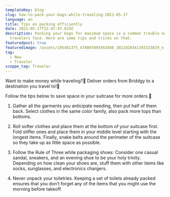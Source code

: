 ```yaml
---
templateKey: blog
slug: how-to-pack-your-bags-while-traveling-2021-05-17
language: en
title: Tips on packing efficiently
date: 2021-05-17T12:47:47.619Z
description: Packing your bags for maximum space is a common trouble our fellow
  travelers face. Here are some tips and tricks on that.
featuredpost: true
featuredimage: /assets/195481375_478007893492048_3021020341393323819_n.jpg
tag:
  - New
  - Traveler
scoppe_tag: Traveler
---
```

Want to make money while traveling?💸 Deliver orders from Briddgy to a destination you travel to!🤩

Follow the tips below to save space in your suitcase for more orders.🧳

1. Gather all the garments you anticipate needing, then put half of them back. Select clothes in the same color family, also pack more tops than bottoms.

2. Roll softer clothes and place them at the bottom of your suitcase first. Fold stiffer ones and place them in your middle level starting with the longest items. Finally, snake belts around the perimeter of the suitcase so they take up as little space as possible.

3. Follow the Rule of Three while packaging shoes: Consider one casual sandal, sneakers, and an evening shoe to be your holy trinity. Depending on how clean your shoes are, stuff them with other items like socks, sunglasses, and electronics chargers.

4. Never unpack your toiletries. Keeping a set of toilets already packed ensures that you don’t forget any of the items that you might use the morning before takeoff.